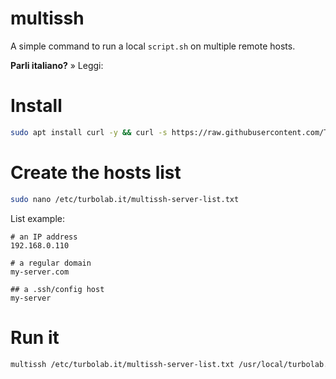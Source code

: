 # multissh
A simple command to run a local `script.sh` on multiple remote hosts.

**Parli italiano?** » Leggi: []()


# Install

````bash
sudo apt install curl -y && curl -s https://raw.githubusercontent.com/TurboLabIt/multissh/master/setup.sh?$(date +%s) | sudo bash

````

# Create the hosts list

````bash
sudo nano /etc/turbolab.it/multissh-server-list.txt

````


List example:

````
# an IP address
192.168.0.110

# a regular domain
my-server.com

## a .ssh/config host
my-server
````

# Run it

````bash
multissh /etc/turbolab.it/multissh-server-list.txt /usr/local/turbolab.it/multissh/sample-script.sh

````
